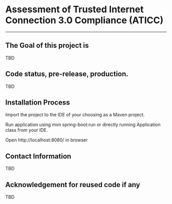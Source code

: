 # Assessment of Trusted Internet Connection 3.0 Compliance (ATICC)
---
## The Goal of this project is
TBD

## Code status, pre-release, production.
TBD

## Installation Process
Import the project to the IDE of your choosing as a Maven project.

Run application using mvn spring-boot:run or directly running Application class from your IDE.

Open http://localhost:8080/ in browser

## Contact Information
TBD

## Acknowledgement for reused code if any
TBD
